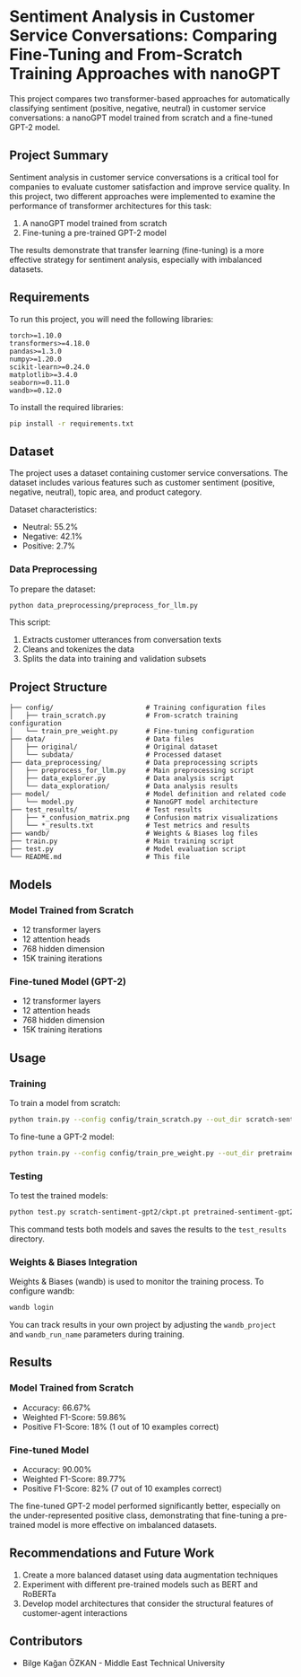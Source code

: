 # Sentiment Analysis in Customer Service Conversations: Comparing Fine-Tuning and From-Scratch Training Approaches with nanoGPT

This project compares two transformer-based approaches for automatically classifying sentiment (positive, negative, neutral) in customer service conversations: a nanoGPT model trained from scratch and a fine-tuned GPT-2 model.

## Project Summary

Sentiment analysis in customer service conversations is a critical tool for companies to evaluate customer satisfaction and improve service quality. In this project, two different approaches were implemented to examine the performance of transformer architectures for this task:
1. A nanoGPT model trained from scratch
2. Fine-tuning a pre-trained GPT-2 model

The results demonstrate that transfer learning (fine-tuning) is a more effective strategy for sentiment analysis, especially with imbalanced datasets.

## Requirements

To run this project, you will need the following libraries:

```
torch>=1.10.0
transformers>=4.18.0
pandas>=1.3.0
numpy>=1.20.0
scikit-learn>=0.24.0
matplotlib>=3.4.0
seaborn>=0.11.0
wandb>=0.12.0
```

To install the required libraries:

```bash
pip install -r requirements.txt
```

## Dataset

The project uses a dataset containing customer service conversations. The dataset includes various features such as customer sentiment (positive, negative, neutral), topic area, and product category.

Dataset characteristics:
- Neutral: 55.2%
- Negative: 42.1%
- Positive: 2.7%

### Data Preprocessing

To prepare the dataset:

```bash
python data_preprocessing/preprocess_for_llm.py
```

This script:
1. Extracts customer utterances from conversation texts
2. Cleans and tokenizes the data
3. Splits the data into training and validation subsets

## Project Structure

```
├── config/                       # Training configuration files
│   ├── train_scratch.py          # From-scratch training configuration
│   └── train_pre_weight.py       # Fine-tuning configuration
├── data/                         # Data files
│   ├── original/                 # Original dataset
│   └── subdata/                  # Processed dataset
├── data_preprocessing/           # Data preprocessing scripts
│   ├── preprocess_for_llm.py     # Main preprocessing script
│   ├── data_explorer.py          # Data analysis script
│   └── data_exploration/         # Data analysis results
├── model/                        # Model definition and related code
│   └── model.py                  # NanoGPT model architecture
├── test_results/                 # Test results
│   ├── *_confusion_matrix.png    # Confusion matrix visualizations
│   └── *_results.txt             # Test metrics and results
├── wandb/                        # Weights & Biases log files
├── train.py                      # Main training script
├── test.py                       # Model evaluation script
└── README.md                     # This file
```

## Models

### Model Trained from Scratch
- 12 transformer layers
- 12 attention heads
- 768 hidden dimension
- 15K training iterations

### Fine-tuned Model (GPT-2)
- 12 transformer layers
- 12 attention heads
- 768 hidden dimension
- 15K training iterations

## Usage

### Training

To train a model from scratch:

```bash
python train.py --config config/train_scratch.py --out_dir scratch-sentiment-gpt2
```

To fine-tune a GPT-2 model:

```bash
python train.py --config config/train_pre_weight.py --out_dir pretrained-sentiment-gpt2
```

### Testing

To test the trained models:

```bash
python test.py scratch-sentiment-gpt2/ckpt.pt pretrained-sentiment-gpt2/ckpt.pt --test_csv_path data/subdata/test.csv --results_dir test_results
```

This command tests both models and saves the results to the `test_results` directory.

### Weights & Biases Integration

Weights & Biases (wandb) is used to monitor the training process. To configure wandb:

```bash
wandb login
```

You can track results in your own project by adjusting the `wandb_project` and `wandb_run_name` parameters during training.

## Results

### Model Trained from Scratch
- Accuracy: 66.67%
- Weighted F1-Score: 59.86%
- Positive F1-Score: 18% (1 out of 10 examples correct)

### Fine-tuned Model
- Accuracy: 90.00%
- Weighted F1-Score: 89.77%
- Positive F1-Score: 82% (7 out of 10 examples correct)

The fine-tuned GPT-2 model performed significantly better, especially on the under-represented positive class, demonstrating that fine-tuning a pre-trained model is more effective on imbalanced datasets.

## Recommendations and Future Work

1. Create a more balanced dataset using data augmentation techniques
2. Experiment with different pre-trained models such as BERT and RoBERTa
3. Develop model architectures that consider the structural features of customer-agent interactions

## Contributors

- Bilge Kağan ÖZKAN - Middle East Technical University